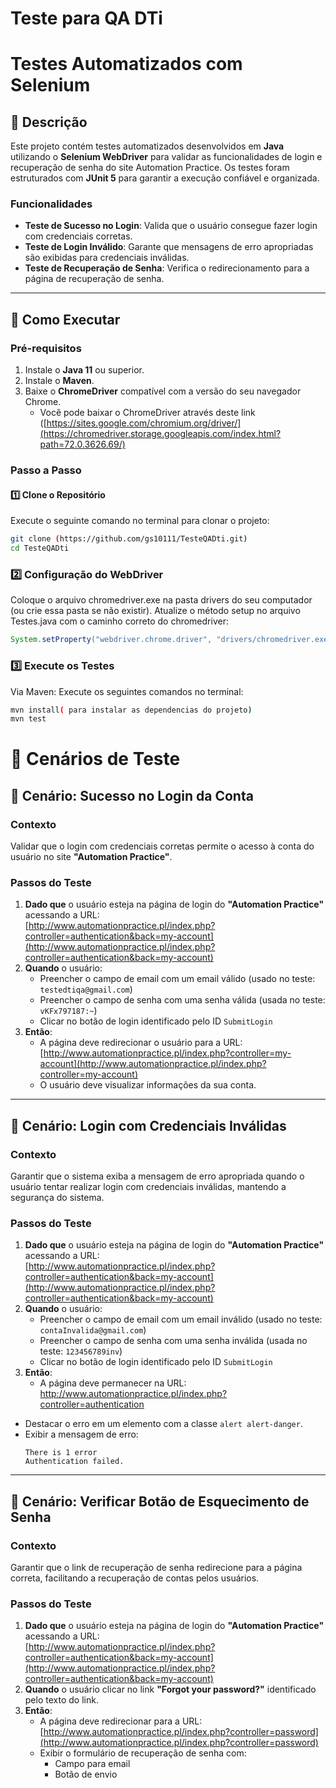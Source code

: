 # Teste para QA DTi
# Testes Automatizados com Selenium 

## 📄 Descrição
Este projeto contém testes automatizados desenvolvidos em **Java** utilizando o **Selenium WebDriver** para validar as funcionalidades de login e recuperação de senha do site Automation Practice. Os testes foram estruturados com **JUnit 5** para garantir a execução confiável e organizada.

### Funcionalidades
- **Teste de Sucesso no Login**: Valida que o usuário consegue fazer login com credenciais corretas.
- **Teste de Login Inválido**: Garante que mensagens de erro apropriadas são exibidas para credenciais inválidas.
- **Teste de Recuperação de Senha**: Verifica o redirecionamento para a página de recuperação de senha.

---

## 🚀 Como Executar

### Pré-requisitos
1. Instale o **Java 11** ou superior.
2. Instale o **Maven**.
3. Baixe o **ChromeDriver** compatível com a versão do seu navegador Chrome.
   - Você pode baixar o ChromeDriver através deste link ([https://sites.google.com/chromium.org/driver/](https://chromedriver.storage.googleapis.com/index.html?path=72.0.3626.69/)


### Passo a Passo

#### 1️⃣ Clone o Repositório
Execute o seguinte comando no terminal para clonar o projeto:
```bash
git clone (https://github.com/gs10111/TesteQADti.git)
cd TesteQADti
```
### 2️⃣ Configuração do WebDriver
Coloque o arquivo chromedriver.exe na pasta drivers do seu computador (ou crie essa pasta se não existir).
Atualize o método setup no arquivo Testes.java com o caminho correto do chromedriver:
``` java
System.setProperty("webdriver.chrome.driver", "drivers/chromedriver.exe");
```
### 3️⃣ Execute os Testes
Via Maven: Execute os seguintes comandos no terminal:
```bash
mvn install( para instalar as dependencias do projeto)
mvn test
```
# 📝 Cenários de Teste

## 🎥 Cenário: Sucesso no Login da Conta

### Contexto
Validar que o login com credenciais corretas permite o acesso à conta do usuário no site **"Automation Practice"**.

### Passos do Teste
1. **Dado que** o usuário esteja na página de login do **"Automation Practice"** acessando a URL:  
   [http://www.automationpractice.pl/index.php?controller=authentication&back=my-account](http://www.automationpractice.pl/index.php?controller=authentication&back=my-account)
2. **Quando** o usuário:
   - Preencher o campo de email com um email válido (usado no teste: `testedtiqa@gmail.com`)
   - Preencher o campo de senha com uma senha válida (usada no teste: `vKFx797187:~`)
   - Clicar no botão de login identificado pelo ID `SubmitLogin`
3. **Então**:
   - A página deve redirecionar o usuário para a URL:  
     [http://www.automationpractice.pl/index.php?controller=my-account](http://www.automationpractice.pl/index.php?controller=my-account)
   - O usuário deve visualizar informações da sua conta.

---

## 🎥 Cenário: Login com Credenciais Inválidas

### Contexto
Garantir que o sistema exiba a mensagem de erro apropriada quando o usuário tentar realizar login com credenciais inválidas, mantendo a segurança do sistema.

### Passos do Teste
1. **Dado que** o usuário esteja na página de login do **"Automation Practice"** acessando a URL:  
   [http://www.automationpractice.pl/index.php?controller=authentication&back=my-account](http://www.automationpractice.pl/index.php?controller=authentication&back=my-account)
2. **Quando** o usuário:
   - Preencher o campo de email com um email inválido (usado no teste: `contaInvalida@gmail.com`)
   - Preencher o campo de senha com uma senha inválida (usada no teste: `123456789inv`)
   - Clicar no botão de login identificado pelo ID `SubmitLogin`
3. **Então**:
   - A página deve permanecer na URL:  
    http://www.automationpractice.pl/index.php?controller=authentication
  - Destacar o erro em um elemento com a classe `alert alert-danger`.
   - Exibir a mensagem de erro:  
     ```
     There is 1 error
     Authentication failed.
     ```

---

## 🎥 Cenário: Verificar Botão de Esquecimento de Senha

### Contexto
Garantir que o link de recuperação de senha redirecione para a página correta, facilitando a recuperação de contas pelos usuários.

### Passos do Teste
1. **Dado que** o usuário esteja na página de login do **"Automation Practice"** acessando a URL:  
   [http://www.automationpractice.pl/index.php?controller=authentication&back=my-account](http://www.automationpractice.pl/index.php?controller=authentication&back=my-account)
2. **Quando** o usuário clicar no link **"Forgot your password?"** identificado pelo texto do link.
3. **Então**:
   - A página deve redirecionar para a URL:  
     [http://www.automationpractice.pl/index.php?controller=password](http://www.automationpractice.pl/index.php?controller=password)
   - Exibir o formulário de recuperação de senha com:
     - Campo para email
     - Botão de envio

